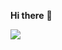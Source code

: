 **Hi there** 👋


![](https://www.google.com/url?sa=i&url=https%3A%2F%2Ftenor.com%2Fview%2Fpedro-raccoon-raccoon-pedro-raccoon-meme-memes-gif-11191191849383051209&psig=AOvVaw0sELS52Gdlt2xGGW9YQZZu&ust=1714744326061000&source=images&cd=vfe&opi=89978449&ved=0CBEQjRxqFwoTCLCV7sSO74UDFQAAAAAdAAAAABAE)
